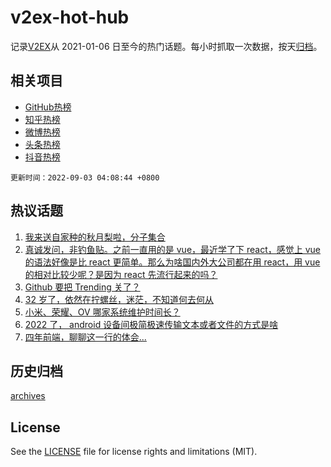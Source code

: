 # v2ex-hot-hub

 记录[V2EX](https://www.v2ex.com/)从 2021-01-06 日至今的热门话题。每小时抓取一次数据，按天[归档](archives)。
 
 ## 相关项目

- [GitHub热榜](https://github.com/lonnyzhang423/github-hot-hub)
- [知乎热榜](https://github.com/lonnyzhang423/zhihu-hot-hub)
- [微博热榜](https://github.com/lonnyzhang423/weibo-hot-hub)
- [头条热榜](https://github.com/lonnyzhang423/toutiao-hot-hub)
- [抖音热榜](https://github.com/lonnyzhang423/douyin-hot-hub)


 `更新时间：2022-09-03 04:08:44 +0800`

## 热议话题

1. [我来送自家种的秋月梨啦，分子集合](https://www.v2ex.com/t/877196)
1. [真诚发问，非钓鱼贴。之前一直用的是 vue，最近学了下 react，感觉上 vue 的语法好像是比 react 更简单。那么为啥国内外大公司都在用 react，用 vue 的相对比较少呢？是因为 react 先流行起来的吗？](https://www.v2ex.com/t/877148)
1. [Github 要把 Trending 关了？](https://www.v2ex.com/t/877153)
1. [32 岁了，依然在拧螺丝，迷茫，不知道何去何从](https://www.v2ex.com/t/877269)
1. [小米、荣耀、OV 哪家系统维护时间长？](https://www.v2ex.com/t/877179)
1. [2022 了， android 设备间极简极速传输文本或者文件的方式是啥](https://www.v2ex.com/t/877169)
1. [四年前端，聊聊这一行的体会...](https://www.v2ex.com/t/877304)

## 历史归档

[archives](archives)

## License

See the [LICENSE](LICENSE) file for license rights and limitations (MIT).

